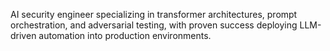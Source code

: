 AI security engineer specializing in transformer architectures, prompt orchestration, and adversarial testing, with proven success deploying LLM-driven automation into production environments.
